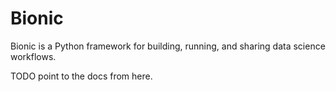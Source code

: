 # Bionic

Bionic is a Python framework for building, running, and sharing data science
workflows.

TODO point to the docs from here.
